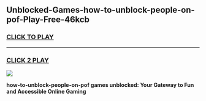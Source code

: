 
## Unblocked-Games-how-to-unblock-people-on-pof-Play-Free-46kcb
<h3>
<a href="https://premium76.site?title=how-to-unblock-people-on-pof&ref=18A1">CLICK TO PLAY</a></h3>
<hr>

<h3>
<a href="https://premium76.site?title=how-to-unblock-people-on-pof&ref=18A1">CLICK 2 PLAY</a>
  
</h3>

<a href="https://premium76.site?title=how-to-unblock-people-on-pof&ref=18A1"><img src="https://clearcache.store/games.png"></a>


**how-to-unblock-people-on-pof games unblocked: Your Gateway to Fun and Accessible Online Gaming**
